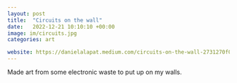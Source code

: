 ```yaml
---
layout: post
title:  "Circuits on the wall"
date:   2022-12-21 10:10:10 +00:00
image: im/circuits.jpg
categories: art

website: https://danielalapat.medium.com/circuits-on-the-wall-2731270f0a4c
---
```

Made art from some electronic waste to put up on my walls.